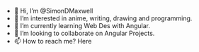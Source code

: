 - 👋 Hi, I’m @SimonDMaxwell
- 👀 I’m interested in anime, writing, drawing and programming.
- 🌱 I’m currently learning Web Des with Angular.
- 💞️ I’m looking to collaborate on Angular Projects.
- 📫 How to reach me? Here

<!---
SimonDMaxwell/SimonDMaxwell is a ✨ special ✨ repository because its `README.md` (this file) appears on your GitHub profile.
You can click the Preview link to take a look at your changes.
--->
